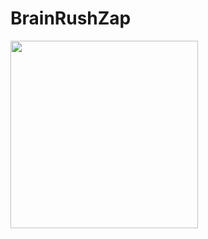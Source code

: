 # BrainRushZap

<p float="left">
  <img src="https://github.com/VadimPetroviOS/BrainRushZap/blob/main/BrainRushZap/gif/Запись-экрана-2023-06-18-в-15.55.11.gif = true" width="300" />
